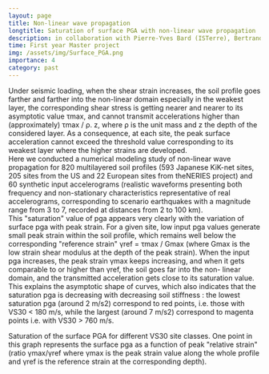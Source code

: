 ```yaml
---
layout: page
title: Non-linear wave propagation 
longtitle: Saturation of surface PGA with non-linear wave propagation
description: in collaboration with Pierre-Yves Bard (ISTerre), Bertrand Guiller (ISTerre) and Christelle Salameh (ISTerre).
time: First year Master project
img: /assets/img/Surface_PGA.png
importance: 4
category: past
---
```

Under seismic loading, when the shear strain increases, the soil profile goes farther and farther into the non-linear domain especially in the weakest layer, the corresponding shear stress is getting nearer and nearer to its asymptotic value τmax, and cannot transmit accelerations higher than (approximately) τmax / ρ. z, where ρ is the unit mass and z the depth of the considered layer. As a consequence, at each site, the peak surface acceleration cannot exceed the threshold value corresponding to its weakest layer where the higher strains are developed. \
Here we conducted a numerical modeling study of non-linear wave propagation for 820 multilayered soil profiles (593 Japanese KiK-net sites, 205 sites from the US and 22 European sites from theNERIES project) and 60 synthetic input accelerograms (realistic waveforms presenting both frequency and non-stationary characteristics representative of real accelerograms, corresponding to scenario earthquakes with a magnitude range from 3 to 7, recorded at distances from 2 to 100 km). \
This "saturation" value of pga appears very clearly with the variation of surface pga with peak strain. For a given site, low input pga values generate small peak strain within the soil profile, which remains well below the corresponding "reference strain" γref = τmax / Gmax (where Gmax is the low strain shear modulus at the depth of the peak strain). When the input pga increases, the peak strain γmax keeps increasing, and when it gets comparable to or higher than γref, the soil goes far into the non- linear domain, and the transmitted acceleration gets close to its saturation value. This explains the asymptotic shape of curves, which also indicates that the saturation pga is decreasing with decreasing soil stiffness : the lowest saturation pga (around 2 m/s2) correspond to red points, i.e. those with VS30 < 180 m/s, while the largest (around 7 m/s2) correspond to magenta points i.e. with VS30 > 760 m/s.

<div class="row">
    <div class="col-sm mt-3 mt-md-0">
        <img class="img-fluid rounded z-depth-1" src="{{ '/assets/img/Surface_PGA.png' | relative_url }}" alt="" title="example image"/>
    </div>
</div>
<div class="caption">
Saturation of the surface PGA for different VS30 site classes. One point in this graph represents the surface pga as a function of peak "relative strain" (ratio γmax/γref where γmax is the peak strain value along the whole profile and γref is the reference strain at the corresponding depth). 
</div>
